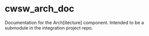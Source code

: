 # cwsw_arch_doc
Documentation for the Arch[itecture] component. Intended to be a submodule in the integration project repo.
